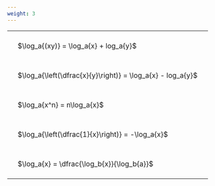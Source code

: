 ```yaml
---
weight: 3
---
```


<style type="text/css">
#T_5e8cd th.col_heading {
  text-align: left;
  font-size: 1em;
}
#T_5e8cd td {
  text-align: left;
  font-size: 1em;
  padding: 1.5em;
}
</style>
<table id="T_5e8cd">
  <thead>
  </thead>
  <tbody>
    <tr>
      <td id="T_5e8cd_row0_col0" class="data row0 col0" >$\log_a{(xy)} = \log_a{x} + log_a{y}$</td>
    </tr>
    <tr>
      <td id="T_5e8cd_row1_col0" class="data row1 col0" >$\log_a{\left(\dfrac{x}{y}\right)} = \log_a{x} - log_a{y}$</td>
    </tr>
    <tr>
      <td id="T_5e8cd_row2_col0" class="data row2 col0" >$\log_a{x^n} = n\log_a{x}$</td>
    </tr>
    <tr>
      <td id="T_5e8cd_row3_col0" class="data row3 col0" >$\log_a{\left(\dfrac{1}{x}\right)} = -\log_a{x}$</td>
    </tr>
    <tr>
      <td id="T_5e8cd_row4_col0" class="data row4 col0" >$\log_a{x} = \dfrac{\log_b{x}}{\log_b{a}}$</td>
    </tr>
  </tbody>
</table>
